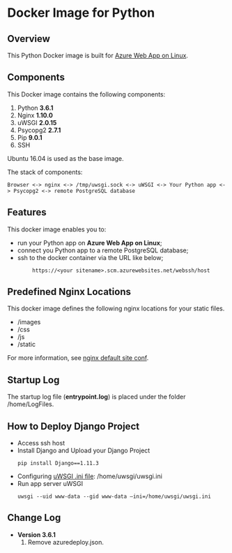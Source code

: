 # Docker Image for Python
## Overview
This Python Docker image is built for [Azure Web App on Linux](https://docs.microsoft.com/en-us/azure/app-service-web/app-service-linux-intro).

## Components
This Docker image contains the following components:

1. Python **3.6.1**
2. Nginx **1.10.0**
3. uWSGI **2.0.15**
4. Psycopg2 **2.7.1**
5. Pip **9.0.1**
6. SSH

Ubuntu 16.04 is used as the base image.

The stack of components:
```
Browser <-> nginx <-> /tmp/uwsgi.sock <-> uWSGI <-> Your Python app <-> Psycopg2 <-> remote PostgreSQL database
```

## Features
This docker image enables you to:
- run your Python app on **Azure Web App on Linux**;
- connect you Python app to a remote PostgreSQL database;
- ssh to the docker container via the URL like below;
```
        https://<your sitename>.scm.azurewebsites.net/webssh/host
```

## Predefined Nginx Locations
This docker image defines the following nginx locations for your static files.
- /images
- /css
- /js
- /static

For more information, see [nginx default site conf](./3.6.1/nginx-default-site).

## Startup Log
The startup log file (**entrypoint.log**) is placed under the folder /home/LogFiles.

## How to Deploy Django Project
- Access ssh host
- Install Django and Upload your Django Project
    ```
    pip install Django==1.11.3
    ```
- Configuring [uWSGI .ini file](https://docs.djangoproject.com/en/1.11/howto/deployment/wsgi/uwsgi/#configuring-and-starting-the-uwsgi-server-for-django): /home/uwsgi/uwsgi.ini
- Run app server uWSGI 
    ```
    uwsgi --uid www-data --gid www-data –ini=/home/uwsgi/uwsgi.ini
    ```

## Change Log
- **Version 3.6.1** 
  1. Remove azuredeploy.json.